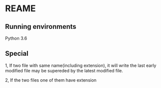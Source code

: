# REAME

## Running environments

Python 3.6

## Special

1, If two file with same name(including extension), it will write the last early modified file may be supereded by the latest modified file.

2, If the two files one of them have extension 